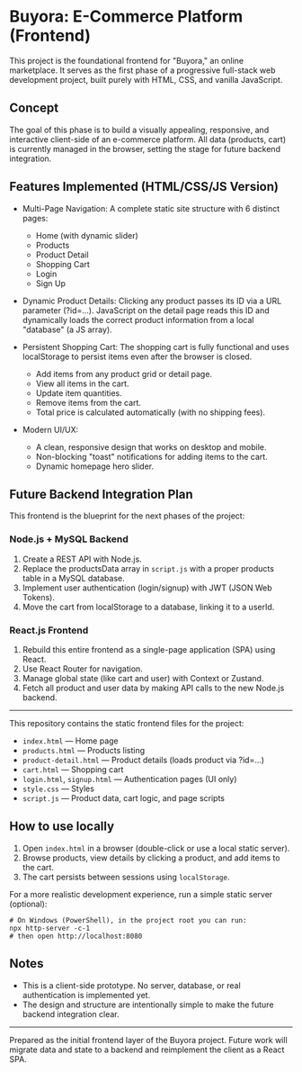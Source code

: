 # Buyora: E-Commerce Platform (Frontend)

This project is the foundational frontend for "Buyora," an online marketplace. It serves as the first phase of a progressive full-stack web development project, built purely with HTML, CSS, and vanilla JavaScript.

## Concept

The goal of this phase is to build a visually appealing, responsive, and interactive client-side of an e-commerce platform. All data (products, cart) is currently managed in the browser, setting the stage for future backend integration.

## Features Implemented (HTML/CSS/JS Version)

- Multi-Page Navigation: A complete static site structure with 6 distinct pages:
	- Home (with dynamic slider)
	- Products 
	- Product Detail
	- Shopping Cart
	- Login
	- Sign Up

- Dynamic Product Details: Clicking any product passes its ID via a URL parameter (?id=...). JavaScript on the detail page reads this ID and dynamically loads the correct product information from a local "database" (a JS array).

- Persistent Shopping Cart: The shopping cart is fully functional and uses localStorage to persist items even after the browser is closed.
	- Add items from any product grid or detail page.
	- View all items in the cart.
	- Update item quantities.
	- Remove items from the cart.
	- Total price is calculated automatically (with no shipping fees).

- Modern UI/UX:
	- A clean, responsive design that works on desktop and mobile.
	- Non-blocking "toast" notifications for adding items to the cart.
	- Dynamic homepage hero slider.

## Future Backend Integration Plan

This frontend is the blueprint for the next phases of the project:

### Node.js + MySQL Backend

1. Create a REST API with Node.js.
2. Replace the productsData array in `script.js` with a proper products table in a MySQL database.
3. Implement user authentication (login/signup) with JWT (JSON Web Tokens).
4. Move the cart from localStorage to a database, linking it to a userId.

### React.js Frontend

1. Rebuild this entire frontend as a single-page application (SPA) using React.
2. Use React Router for navigation.
3. Manage global state (like cart and user) with Context or Zustand.
4. Fetch all product and user data by making API calls to the new Node.js backend.

---

This repository contains the static frontend files for the project:

- `index.html` — Home page 
- `products.html` — Products listing
- `product-detail.html` — Product details (loads product via ?id=...)
- `cart.html` — Shopping cart
- `login.html`, `signup.html` — Authentication pages (UI only)
- `style.css` — Styles
- `script.js` — Product data, cart logic, and page scripts

## How to use locally

1. Open `index.html` in a browser (double-click or use a local static server).
2. Browse products, view details by clicking a product, and add items to the cart.
3. The cart persists between sessions using `localStorage`.

For a more realistic development experience, run a simple static server (optional):

```
# On Windows (PowerShell), in the project root you can run:
npx http-server -c-1
# then open http://localhost:8080
```

## Notes

- This is a client-side prototype. No server, database, or real authentication is implemented yet.
- The design and structure are intentionally simple to make the future backend integration clear.

---

Prepared as the initial frontend layer of the Buyora project. Future work will migrate data and state to a backend and reimplement the client as a React SPA.

